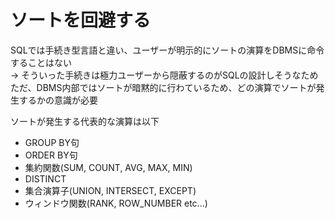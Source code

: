 # ソートを回避する
SQLでは手続き型言語と違い、ユーザーが明示的にソートの演算をDBMSに命令することはない  
-> そういった手続きは極力ユーザーから隠蔽するのがSQLの設計しそうなため  
ただ、DBMS内部ではソートが暗黙的に行わているため、どの演算でソートが発生するかの意識が必要  

ソートが発生する代表的な演算は以下
- GROUP BY句
- ORDER BY句
- 集約関数(SUM, COUNT, AVG, MAX, MIN)
- DISTINCT
- 集合演算子(UNION, INTERSECT, EXCEPT)
- ウィンドウ関数(RANK, ROW_NUMBER etc...)

